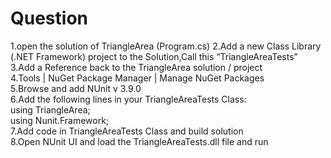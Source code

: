 # Question
1.open the solution of TriangleArea (Program.cs) 
2.Add a new Class Library (.NET Framework) project to the Solution,Call this “TriangleAreaTests”  
3.Add a Reference back to the TriangleArea solution / project  
4.Tools | NuGet Package Manager | Manage NuGet Packages  
5.Browse and add NUnit v 3.9.0  
6.Add the following lines in your TriangleAreaTests Class:  
   using TriangleArea;  
   using Nunit.Framework;  
7.Add code in TriangleAreaTests Class and build solution  
8.Open NUnit UI and load the TriangleAreaTests.dll file and run
